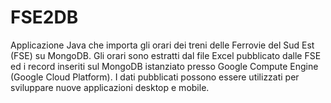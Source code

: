 FSE2DB
======

Applicazione Java che importa gli orari dei treni delle Ferrovie del Sud Est (FSE) su MongoDB. Gli orari sono estratti dal file Excel pubblicato dalle FSE ed i record inseriti sul MongoDB istanziato presso Google Compute Engine (Google Cloud Platform). I dati pubblicati possono essere utilizzati per sviluppare nuove applicazioni desktop e mobile.
